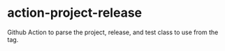 # action-project-release
Github Action to parse the project, release, and test class to use from the tag.
